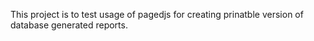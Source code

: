 This project is to test usage of pagedjs for creating prinatble version of database generated reports.
